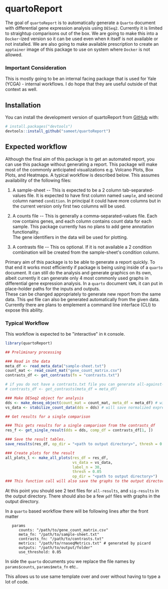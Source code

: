 
# quartoReport

<!-- badges: start -->
<!-- badges: end -->

The goal of `quartoReport` is to automatically generate a `Quarto` document with differential gene expression analysis using `DESeq2`.  Currently it is limited to straightup comparisons out of the box.
We are going to make this into a `Docker`-ized version so it can be used even when `R` itself is not available or not installed.  We are also going to make available prescription to create an `apptainer` image of this package to use on system where `Docker` is not allowed.

### Important Consideration

This is mostly going to be an internal facing package that is used for Yale (YCGA) - internal workflows.
I do hope that they are useful outside of that context as well.  

## Installation

You can install the development version of quartoReport from [GitHub](https://github.com/) with:

``` r
# install.packages("devtools")
devtools::install_github("sameet/quartoReport")
```

## Expected workflow

Although the final aim of this package is to get an automated report, you can use this package without generating a report.
This package will make most of the commonly anticipated visualizations e.g. Volcano Plots, Box Plots, and Heatmaps.
A typical workflow is described below.
This assumes availability of the following files:

1. A sample-sheet -- This is expected to be a 2 column tab-separated-values file.
It is expected to have first column named `sample`, and second column named `condition`.
In principal it could have more columns but in the current version only first two columns will be used.

2. A counts file -- This is generally a comma-separated-values file. 
Each row contains genes, and each column contains count data for each sample.
This package currently has no plans to add gene annotation functionality.  
The gene identifiers in the data will be used for plotting.

3. A contrasts file -- This os optional.
If it is not available a 2 condition combination will be created from the sample-sheet's condition column.

Primary aim of this package is to be able to generate a report quickly.
To that end it works most efficiently if package is being using inside of a `quarto` document.
It can still do the analysis and generate graphics on its own, albeit currently it can generate only 4 most commonly used graphs in differential gene expression analysis.
In a `quarto` document `YAML` it can put in place-holder paths for the inputs and outputs.  
These can be changed appropriately to generate new report from the same data.
This `qmd` file can also be generated automatically from the given data.
Currently there are plans to emplement a command line interface (CLI) to expose this ability.

### Typical Workflow

This workflow is expected to be "interactive" in `R` console.

```r
library(quartoReport)

## Preliminary processing

### Read in the data
meta_df <- read_meta_data("sample-sheet.txt")
count_mat <- read_count_mat("gene_count_matrix.csv")
contrasts_df <- get_contrasts(fn = "contrasts.txt")

# if you do not have a contrasts.txt file you can generate all-against-all contrsts from the meta data as follows
# contrasts_df <- get_contrasts(meta_df = meta_df)

### Make DESeq2 object for analysis
dds <- make_deseq_object(count_mat = count_mat, meta_df = meta_df) # will save the object
vs_data <- stabilize_count_data(dds = dds) # will save normalized expression.

## Get results for a single comparison

### This gets results for a single comparison from the contrasts_df
res_f <- get_single_result(dds = dds, comp_df = contrasts_df[1, ])

### Save the result tables.
save_results(res_df, op_dir = "<path to output directory>", thresh = 0.05)

### Create plots for the result
all_plots_l <- make_all_plots(res_df = res_df, 
                              vs_data = vs_data,
                              label_n = 30,
                              thresh = 0.05
                              op_dir = "<path to output directory>")
### This function call will also save the graphs to the output directory.
```

At this point you should see 2 text files for `all-results`, and `sig-results` in the output directory.
There should also be a few `pdf` files with graphs in the output directory.

In a `quarto` based workflow there will be following lines after the front matter

```
   params
      counts: "/path/to/gene_count_matrix.csv"
      meta_fn: "/path/to/sample-sheet.txt"
      contrasts_fn: "/path/to/contrasts.txt"
      metrics: "/path/to/rnaseqMetrics.txt" # generated by picard
      outputs: "/path/to/output/folder"
      use_threshold: 0.05
```

In side the `quarto` documents you we replace the file names by `params$counts`, `params$meta_fn` etc..

This allows us to use same template over and over without having to type a lot of code.
